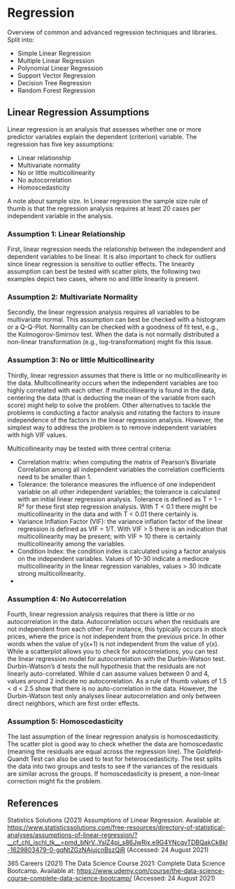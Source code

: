 # Regression
Overview of common and advanced regression techniques and libraries. Split into:

- Simple Linear Regression
- Multiple Linear Regression
- Polynomial Linear Regression
- Support Vector Regression
- Decision Tree Regression
- Random Forest Regression

## Linear Regression Assumptions
Linear regression is an analysis that assesses whether one or more predictor variables explain the dependent (criterion) variable.  The regression has five key assumptions:

- Linear relationship
- Multivariate normality
- No or little multicollinearity
- No autocorrelation
- Homoscedasticity

A note about sample size.  In Linear regression the sample size rule of thumb is that the regression analysis requires at least 20 cases per independent variable in the analysis.

### Assumption 1: Linear Relationship
First, linear regression needs the relationship between the independent and dependent variables to be linear.  It is also important to check for outliers since linear regression is sensitive to outlier effects.  The linearity assumption can best be tested with scatter plots, the following two examples depict two cases, where no and little linearity is present.

### Assumption 2: Multivariate Normality
Secondly, the linear regression analysis requires all variables to be multivariate normal.  This assumption can best be checked with a histogram or a Q-Q-Plot.  Normality can be checked with a goodness of fit test, e.g., the Kolmogorov-Smirnov test.  When the data is not normally distributed a non-linear transformation (e.g., log-transformation) might fix this issue.

### Assumption 3: No or little Multicollinearity
Thirdly, linear regression assumes that there is little or no multicollinearity in the data.  Multicollinearity occurs when the independent variables are too highly correlated with each other. If multicollinearity is found in the data, centering the data (that is deducting the mean of the variable from each score) might help to solve the problem.  Other alternatives to tackle the problems is conducting a factor analysis and rotating the factors to insure independence of the factors in the linear regression analysis. However, the simplest way to address the problem is to remove independent variables with high VIF values.

Multicollinearity may be tested with three central criteria:

- Correlation matrix: when computing the matrix of Pearson’s Bivariate Correlation among all independent variables the correlation coefficients need to be smaller than 1.
- Tolerance: the tolerance measures the influence of one independent variable on all other independent variables; the tolerance is calculated with an initial linear regression analysis.  Tolerance is defined as T = 1 – R² for these first step regression analysis.  With T < 0.1 there might be multicollinearity in the data and with T < 0.01 there certainly is.
- Variance Inflation Factor (VIF): the variance inflation factor of the linear regression is defined as VIF = 1/T. With VIF > 5 there is an indication that multicollinearity may be present; with VIF > 10 there is certainly multicollinearity among the variables.
- Condition Index: the condition index is calculated using a factor analysis on the independent variables.  Values of 10-30 indicate a mediocre multicollinearity in the linear regression variables, values > 30 indicate strong multicollinearity.
- 
### Assumption 4: No Autocorrelation
Fourth, linear regression analysis requires that there is little or no autocorrelation in the data.  Autocorrelation occurs when the residuals are not independent from each other.  For instance, this typically occurs in stock prices, where the price is not independent from the previous price. In other words when the value of y(x+1) is not independent from the value of y(x). While a scatterplot allows you to check for autocorrelations, you can test the linear regression model for autocorrelation with the Durbin-Watson test.  Durbin-Watson’s d tests the null hypothesis that the residuals are not linearly auto-correlated.  While d can assume values between 0 and 4, values around 2 indicate no autocorrelation.  As a rule of thumb values of 1.5 < d < 2.5 show that there is no auto-correlation in the data. However, the Durbin-Watson test only analyses linear autocorrelation and only between direct neighbors, which are first order effects.

### Assumption 5: Homoscedasticity
The last assumption of the linear regression analysis is homoscedasticity.  The scatter plot is good way to check whether the data are homoscedastic (meaning the residuals are equal across the regression line). The Goldfeld-Quandt Test can also be used to test for heteroscedasticity.  The test splits the data into two groups and tests to see if the variances of the residuals are similar across the groups.  If homoscedasticity is present, a non-linear correction might fix the problem.

## References

Statistics Solutions (2021) Assumptions of Linear Regression. Available at: https://www.statisticssolutions.com/free-resources/directory-of-statistical-analyses/assumptions-of-linear-regression/?__cf_chl_jschl_tk__=pmd_bNrV..YslZ4pi_s86JwRjx.e9G4YNcqvTDBQakCk8kI-1629803479-0-gqNtZGzNAjujcnBszQiR (Accessed: 24 August 2021)

365 Careers (2021) The Data Science Course 2021: Complete Data Science Bootcamp. Available at: https://www.udemy.com/course/the-data-science-course-complete-data-science-bootcamp/ (Accessed: 24 August 2021)

